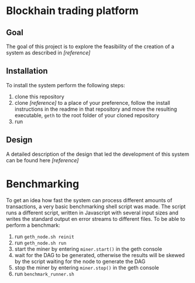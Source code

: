 # Blockhain trading platform

## Goal

The goal of this project is to explore the feasibility of the creation of a system as described in *[reference]*

## Installation

To install the system perform the following steps:
1. clone this repository
2. clone *[reference]* to a place of your preference, follow the install instructions in the readme in that repository and move the resulting executable, `geth` to the root folder of your cloned repository
3. run 

## Design

A detailed description of the design that led the development of this system can be found here *[reference]*

# Benchmarking

To get an idea how fast the system can process different amounts of transactions, a very basic benchmarking shell script was made. The script runs a different script, written in Javascript with several input sizes and writes the standard output en error streams to different files. To be able to perform a benchmark:
1. run `geth_node.sh reinit`
2. run `geth_node.sh run`
3. start the miner by entering `miner.start()` in the geth console
4. wait for the DAG to be generated, otherwise the results will be skewed by the script waiting for the node to generate the DAG 
5. stop the miner by entering `miner.stop()` in the geth console
6. run `benchmark_runner.sh`
